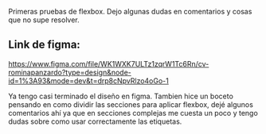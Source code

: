 Primeras pruebas de flexbox. Dejo algunas dudas en comentarios y cosas que no supe resolver.
## Link de figma: 
 https://www.figma.com/file/WK1WXK7ULTz1zqrW1Tc6Rn/cv-rominapanzardo?type=design&node-id=1%3A93&mode=dev&t=drp8cNpvRlzo4oGo-1
 
Ya tengo casi terminado el diseño en figma. Tambien hice un boceto pensando en como dividir las secciones para aplicar flexbox, dejé algunos comentarios ahí ya que en secciones complejas me cuesta un poco y tengo dudas sobre como usar correctamente las etiquetas.
